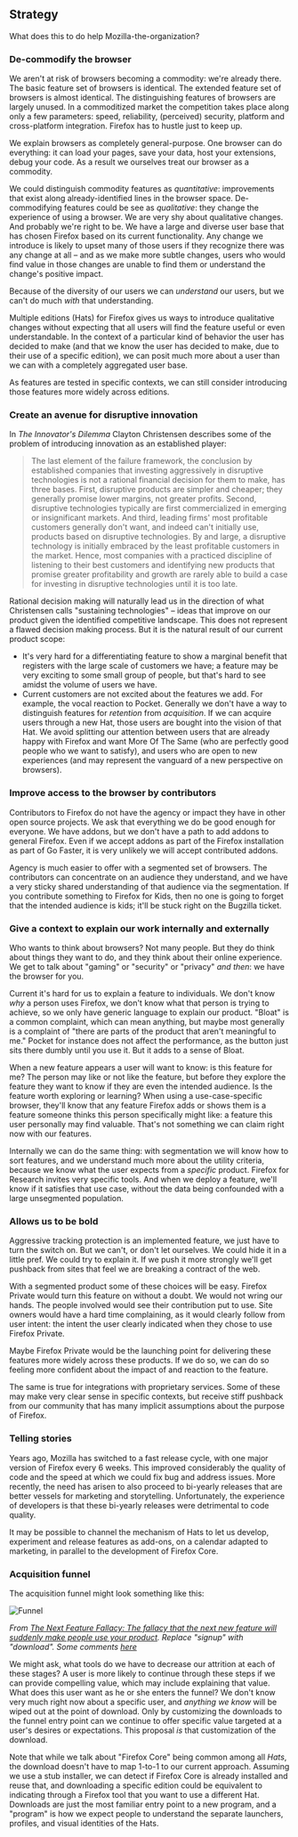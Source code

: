 ## Strategy

What does this to do help Mozilla-the-organization?

### De-commodify the browser

We aren't at risk of browsers becoming a commodity: we're already there.  The basic feature set of browsers is identical.  The extended feature set of browsers is almost identical.  The distinguishing features of browsers are largely unused.  In a commoditized market the competition takes place along only a few parameters: speed, reliability, (perceived) security, platform and cross-platform integration.  Firefox has to hustle just to keep up.

We explain browsers as completely general-purpose.  One browser can do everything: it can load your pages, save your data, host your extensions, debug your code.  As a result we ourselves treat our browser as a commodity.

We could distinguish commodity features as *quantitative*: improvements that exist along already-identified lines in the browser space.  De-commodifying features could be see as *qualitative*: they change the experience of using a browser.  We are very shy about qualitative changes.  And probably we're right to be.  We have a large and diverse user base that has chosen Firefox based on its current functionality.  Any change we introduce is likely to upset many of those users if they recognize there was any change at all – and as we make more subtle changes, users who would find value in those changes are unable to find them or understand the change's positive impact.

Because of the diversity of our users we can *understand* our users, but we can't do much *with* that understanding.

Multiple editions (Hats) for Firefox gives us ways to introduce qualitative changes without expecting that all users will find the feature useful or even understandable.  In the context of a particular kind of behavior the user has decided to make (and that we know the user has decided to make, due to their use of a specific edition), we can posit much more about a user than we can with a completely aggregated user base.

As features are tested in specific contexts, we can still consider introducing those features more widely across editions.

### Create an avenue for disruptive innovation

In _The Innovator's Dilemma_ Clayton Christensen describes some of the problem of introducing innovation as an established player:

> The last element of the failure framework, the conclusion by established companies that investing aggressively in disruptive technologies is not a rational financial decision for them to make, has three bases.  First, disruptive products are simpler and cheaper; they generally promise lower margins, not greater profits.  Second, disruptive technologies typically are first commercialized in emerging or insignificant markets.  And third, leading firms' most profitable customers generally don't want, and indeed can't initially use, products based on disruptive technologies.  By and large, a disruptive technology is initially embraced by the least profitable customers in the market.  Hence, most companies with a practiced discipline of listening to their best customers and identifying new products that promise greater profitability and growth are rarely able to build a case for investing in disruptive technologies until it is too late.

Rational decision making will naturally lead us in the direction of what Christensen calls "sustaining technologies" – ideas that improve on our product given the identified competitive landscape.  This does not represent a flawed decision making process.  But it is the natural result of our current product scope:

* It's very hard for a differentiating feature to show a marginal benefit that registers with the large scale of customers we have; a feature may be very exciting to some small group of people, but that's hard to see amidst the volume of users we have.
* Current customers are not excited about the features we add.  For example, the vocal reaction to Pocket.  Generally we don't have a way to distinguish features for *retention* from *acquisition*.  If we can acquire users through a new Hat, those users are bought into the vision of that Hat.  We avoid splitting our attention between users that are already happy with Firefox and want More Of The Same (who are perfectly good people who we want to satisfy), and users who are open to new experiences (and may represent the vanguard of a new perspective on browsers).

### Improve access to the browser by contributors

Contributors to Firefox do not have the agency or impact they have in other open source projects.  We ask that everything we do be good enough for everyone.  We have addons, but we don't have a path to add addons to general Firefox.  Even if we accept addons as part of the Firefox installation as part of Go Faster, it is very unlikely we will accept contributed addons.

Agency is much easier to offer with a segmented set of browsers.  The contributors can concentrate on an audience they understand, and we have a very sticky shared understanding of that audience via the segmentation.  If you contribute something to Firefox for Kids, then no one is going to forget that the intended audience is kids; it'll be stuck right on the Bugzilla ticket.

### Give a context to explain our work internally and externally

Who wants to think about browsers?  Not many people.  But they do think about things they want to do, and they think about their online experience.  We get to talk about "gaming" or "security" or "privacy" *and then*: we have the browser for you.

Current it's hard for us to explain a feature to individuals.  We don't know *why* a person uses Firefox, we don't know what that person is trying to achieve, so we only have generic language to explain our product.  "Bloat" is a common complaint, which can mean anything, but maybe most generally is a complaint of "there are parts of the product that aren't meaningful to me."  Pocket for instance does not affect the performance, as the button just sits there dumbly until you use it.  But it adds to a sense of Bloat.

When a new feature appears a user will want to know: is this feature for me?  The person may like or not like the feature, but before they explore the feature they want to know if they are even the intended audience.  Is the feature worth exploring or learning?  When using a use-case-specific browser, they'll know that any feature Firefox adds or shows them is a feature someone thinks this person specifically might like: a feature this user personally may find valuable.  That's not something we can claim right now with our features.

Internally we can do the same thing: with segmentation we will know how to sort features, and we understand much more about the utility criteria, because we know what the user expects from a *specific* product.  Firefox for Research invites very specific tools.  And when we deploy a feature, we'll know if it satisfies that use case, without the data being confounded with a large unsegmented population.

### Allows us to be bold

Aggressive tracking protection is an implemented feature, we just have to turn the switch on.  But we can't, or don't let ourselves.  We could hide it in a little pref.  We could try to explain it.  If we push it more strongly we'll get pushback from sites that feel we are breaking a contract of the web.

With a segmented product some of these choices will be easy.  Firefox Private would turn this feature on without a doubt.  We would not wring our hands.  The people involved would see their contribution put to use.  Site owners would have a hard time complaining, as it would clearly follow from user intent: the intent the user clearly indicated when they chose to use Firefox Private.

Maybe Firefox Private would be the launching point for delivering these features more widely across these products.  If we do so, we can do so feeling more confident about the impact of and reaction to the feature.

The same is true for integrations with proprietary services.  Some of these may make very clear sense in specific contexts, but receive stiff pushback from our community that has many implicit assumptions about the purpose of Firefox.

### Telling stories

Years ago, Mozilla has switched to a fast release cycle, with one major version of Firefox every 6 weeks. This improved considerably the quality of code and the speed at which we could fix bug and address issues. More recently, the need has arisen to also proceed to bi-yearly releases that are better vessels for marketing and storytelling. Unfortunately, the experience of developers is that these bi-yearly releases were detrimental to code quality.

It may be possible to channel the mechanism of Hats to let us develop, experiment and release features as add-ons, on a calendar adapted to marketing, in parallel to the development of Firefox Core.


### Acquisition funnel

The acquisition funnel might look something like this:

![Funnel](http://1g1uem2nc4jy1gzhn943ro0gz50.wpengine.netdna-cdn.com/wp-content/uploads/2015/05/Screenshot-2015-05-31-19.50.54.png)

*From [
The Next Feature Fallacy: The fallacy that the next new feature will suddenly make people use your product](http://andrewchen.co/the-next-feature-fallacy-the-fallacy-that-the-next-new-feature-will-suddenly-make-people-use-your-product/).  Replace "signup" with "download".  Some comments [here](https://via.hypothes.is/http://andrewchen.co/the-next-feature-fallacy-the-fallacy-that-the-next-new-feature-will-suddenly-make-people-use-your-product/)*

We might ask, what tools do we have to decrease our attrition at each of these stages?  A user is more likely to continue through these steps if we can provide compelling value, which may include explaining that value.  What does this user want as he or she enters the funnel?  We don't know very much right now about a specific user, and *anything we know* will be wiped out at the point of download. Only by customizing the downloads to the funnel entry point can we continue to offer specific value targeted at a user's desires or expectations.  This proposal *is* that customization of the download.

Note that while we talk about "Firefox Core" being common among all *Hats*, the download doesn't have to map 1-to-1 to our current approach.  Assuming we use a stub installer, we can detect if Firefox Core is already installed and reuse that, and downloading a specific edition could be equivalent to indicating through a Firefox tool that you want to use a different Hat.  Downloads are just the most familiar entry point to a new program, and a "program" is how we expect people to understand the separate launchers, profiles, and visual identities of the Hats.
